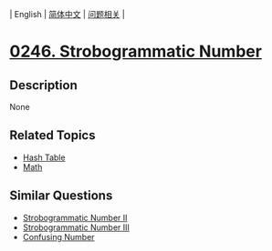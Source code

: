 
| English | [简体中文](README.md) | [问题相关](QUESTION.md) |
# [0246. Strobogrammatic Number](https://leetcode-cn.com/problems/strobogrammatic-number/)
## Description
None
## Related Topics
- [Hash Table](https://leetcode-cn.com/tag/hash-table)
- [Math](https://leetcode-cn.com/tag/math)
## Similar Questions
- [Strobogrammatic Number II](../0247/README_EN.md)
- [Strobogrammatic Number III](../0248/README_EN.md)
- [Confusing Number](../1056/README_EN.md)
